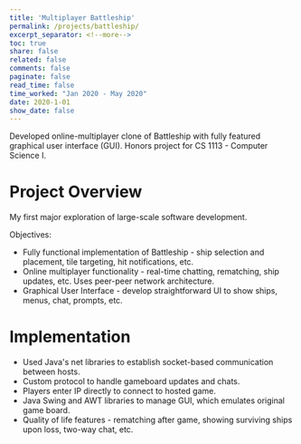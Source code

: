 ```yaml
---
title: 'Multiplayer Battleship'
permalink: /projects/battleship/
excerpt_separator: <!--more-->
toc: true
share: false
related: false
comments: false
paginate: false
read_time: false
time_worked: "Jan 2020 - May 2020"
date: 2020-1-01
show_date: false
---
```


Developed online-multiplayer clone of Battleship with fully featured graphical user interface (GUI). Honors project for CS 1113 - Computer Science I.
<!--more-->

# Project Overview

My first major exploration of large-scale software development.

Objectives:

* Fully functional implementation of Battleship - ship selection and placement, tile targeting, hit notifications, etc.
* Online multiplayer functionality - real-time chatting, rematching, ship updates, etc. Uses peer-peer network architecture.
* Graphical User Interface - develop straightforward UI to show ships, menus, chat, prompts, etc.

# Implementation

* Used Java's net libraries to establish socket-based communication between hosts.
* Custom protocol to handle gameboard updates and chats.
* Players enter IP directly to connect to hosted game.
* Java Swing and AWT libraries to manage GUI, which emulates original game board.
* Quality of life features - rematching after game, showing surviving ships upon loss, two-way chat, etc.
